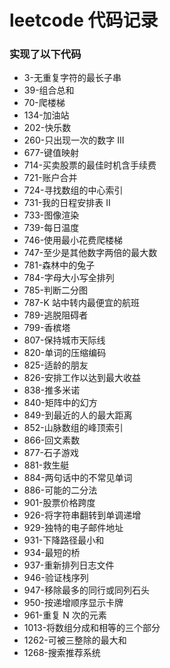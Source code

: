 # leetcode 代码记录
### 实现了以下代码
-  3-无重复字符的最长子串
-  39-组合总和
-  70-爬楼梯
-  134-加油站
-  202-快乐数
-  260-只出现一次的数字 III
-  677-键值映射
-  714-买卖股票的最佳时机含手续费
-  721-账户合并
-  724-寻找数组的中心索引
-  731-我的日程安排表 II
-  733-图像渲染
-  739-每日温度
-  746-使用最小花费爬楼梯
-  747-至少是其他数字两倍的最大数
-  781-森林中的兔子
-  784-字母大小写全排列
-  785-判断二分图
-  787-K 站中转内最便宜的航班
-  789-逃脱阻碍者
-  799-香槟塔
-  807-保持城市天际线
-  820-单词的压缩编码
-  825-适龄的朋友
-  826-安排工作以达到最大收益
-  838-推多米诺
-  840-矩阵中的幻方
-  849-到最近的人的最大距离
-  852-山脉数组的峰顶索引
-  866-回文素数
-  877-石子游戏
-  881-救生艇
-  884-两句话中的不常见单词
-  886-可能的二分法
-  901-股票价格跨度
-  926-将字符串翻转到单调递增
-  929-独特的电子邮件地址
-  931-下降路径最小和
-  934-最短的桥
-  937-重新排列日志文件
-  946-验证栈序列
-  947-移除最多的同行或同列石头
-  950-按递增顺序显示卡牌
-  961-重复 N 次的元素
-  1013-将数组分成和相等的三个部分
-  1262-可被三整除的最大和
-  1268-搜索推荐系统